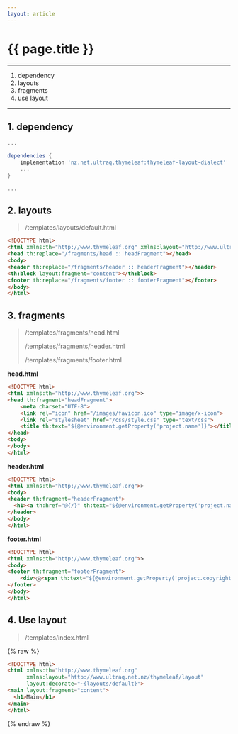 ```yaml
---
layout: article
---
```


# {{ page.title }}

---

1. dependency
2. layouts
3. fragments
4. use layout

---

## 1. dependency

```gradle
...

dependencies {
	implementation 'nz.net.ultraq.thymeleaf:thymeleaf-layout-dialect'
    ...
}

...
```

## 2. layouts

> /templates/layouts/default.html

```html
<!DOCTYPE html>
<html xmlns:th="http://www.thymeleaf.org" xmlns:layout="http://www.ultraq.net.nz/thymeleaf/layout">
<head th:replace="/fragments/head :: headFragment"></head>
<body>
<header th:replace="/fragments/header :: headerFragment"></header>
<th:block layout:fragment="content"></th:block>
<footer th:replace="/fragments/footer :: footerFragment"></footer>
</body>
</html>
```

## 3. fragments

> /templates/fragments/head.html
> 
> /templates/fragments/header.html
> 
> /templates/fragments/footer.html

**head.html**
```html
<!DOCTYPE html>
<html xmlns:th="http://www.thymeleaf.org">>
<head th:fragment="headFragment">
    <meta charset="UTF-8">
    <link rel="icon" href="/images/favicon.ico" type="image/x-icon">
    <link rel="stylesheet" href="/css/style.css" type="text/css">
    <title th:text="${@environment.getProperty('project.name')}"></title>
</head>
<body>
</body>
</html>
```

**header.html**
```html
<!DOCTYPE html>
<html xmlns:th="http://www.thymeleaf.org">>
<body>
<header th:fragment="headerFragment">
  <h1><a th:href="@{/}" th:text="${@environment.getProperty('project.name')}"></a></h1>
</header>
</body>
</html>
```

**footer.html**
```html
<!DOCTYPE html>
<html xmlns:th="http://www.thymeleaf.org">>
<body>
<footer th:fragment="footerFragment">
    <div>ⓒ<span th:text="${@environment.getProperty('project.copyright')}"></span></div>
</footer>
</body>
</html>
```

## 4. Use layout

> /templates/index.html

{% raw %}
```html
<!DOCTYPE html>
<html xmlns:th="http://www.thymeleaf.org"
      xmlns:layout="http://www.ultraq.net.nz/thymeleaf/layout"
      layout:decorate="~{layouts/default}">
<main layout:fragment="content">
  <h1>Main</h1>
</main>
</html>
```
{% endraw %}